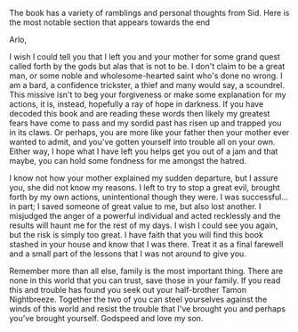 The book has a variety of ramblings and personal thoughts from Sid.  Here is the most notable section that appears towards the end

Arlo,

 

I wish I could tell you that I left you and your mother for some grand quest called forth by the gods but alas that is not to be.  I don't claim to be a great man, or some noble and wholesome-hearted saint who's done no wrong.  I am a bard, a confidence trickster, a thief and many would say, a scoundrel.  This missive isn't to beg your forgiveness or make some explanation for my actions, it is, instead, hopefully a ray of hope in darkness.  If you have decoded this book and are reading these words then likely my greatest fears have come to pass and my sordid past has risen up and trapped you in its claws.  Or perhaps, you are more like your father then your mother ever wanted to admit, and you've gotten yourself into trouble all on your own.  Either way, I hope what I have left you helps get you out of a jam and that maybe, you can hold some fondness for me amongst the hatred. 

I know not how your mother explained my sudden departure, but I assure you, she did not know my reasons.  I left to try to stop a great evil, brought forth by my own actions, unintentional though they were.   I was successful… in part; I saved someone of great value to me, but also lost another.  I misjudged the anger of a powerful individual and acted recklessly and the results will haunt me for the rest of my days.   I wish I could see you again, but the risk is simply too great.  I have faith that you will find this book stashed in your house and know that I was there.  Treat it as a final farewell and a small part of the lessons that I was not around to give you.

Remember more than all else, family is the most important thing.  There are none in this world that you can trust, save those in your family.  If you read this and trouble has found you seek out your half-brother Tamon Nightbreeze.  Together the two of you can steel yourselves against the winds of this world and resist the trouble that I've brought you and perhaps you've brought yourself.  Godspeed and love my son. 


